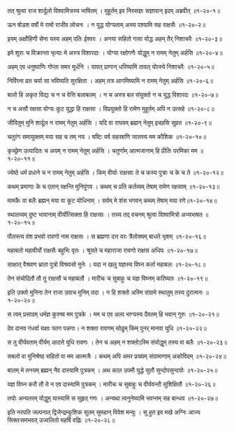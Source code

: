 तत् श्रुत्वा राज शार्दूलो विश्वामित्रस्य भाषितम् ।
मुहूर्तम् इव निस्सज्ञः सज्ञावान् इदम् अब्रवीत् ॥१-२०-१॥

ऊन षोडश वर्षो मे रामो राजीव लोचनः ।
न युद्ध योग्यताम् अस्य पश्यामि सह राक्षसैः ॥१-२०-२॥

इयम् अक्षौहिणी सेना यस्य अहम् पतिः ईश्वरः ।
अनया सहितो गत्वा योद्ध अहम् तैर् निशाचरैः ॥१-२०-३॥

इमे शूराः च विक्रान्ता भृत्याः मे अस्त्र विशारदाः ।
योग्या रक्षोगणैः योद्धुम् न रामम् नेतुम् अर्हसि ॥१-२०-४॥

अहम् एव धनुष्पाणिः गोप्ता समर मूर्धनि ।
यावत् प्राणान् धरिष्यामि तावत् योत्स्ये निशाचरैः ॥१-२०-५॥

निर्विघ्ना व्रत चर्या सा भविष्यति सुरक्षिता ।
अहम् तत्र आगमिष्यामि न रामम् नेतुम् अर्हसि ॥१-२०-६॥

बालो हि अकृत विद्यः च न च वेत्ति बलाबलम् ।
न च अस्त्र बल संयुक्तो न च युद्ध विशारदः ॥१-२०-७॥

न च असौ रक्षसा योग्यः कूट युद्धा हि राक्षसा ।
विप्रयुक्तो हि रामेण मुहूर्तम् अपि न उत्सहे ॥१-२०-८॥

जीवितुम् मुनि शार्दूल न रामम् नेतुम् अर्हसि ।
यदि वा राघवम् ब्रह्मन् नेतुम् इच्छसि सुव्रत ॥१-२०-९॥

चतुरंग समायुक्तम् मया सह च तम् नय ।
षष्टिः वर्ष सहस्राणि जातस्य मम कौशिक ॥१-२०-१०॥

कृच्छ्रेण उत्पादितः च अयम् न रामम् नेतुम् अर्हसि ।
चतुर्णाम् आत्मजानाम् हि प्रीतिः परमिका मम ॥१-२०-११॥

ज्येष्ठे धर्म प्रधाने च न रामम् नेतुम् अर्हसि ।
किम् वीर्याः राक्षसाः ते च कस्य पुत्राः च के च ते ॥१-२०-१२॥

कथम् प्रमाणाः के च एतान् रक्षन्ति मुनिपुंगव ।
कथम् च प्रति कर्तव्यम् तेषाम् रामेण रक्षसाम् ॥१-२०-१३॥

मामकैः वा बलैः ब्रह्मन् मया वा कूट योधिनाम् ।
सर्वम् मे शंस भगवन् कथम् तेषाम् मया रणे॥१-२०-१४॥

स्थातव्यम् दुष्ट भावानाम् वीर्योत्सिक्ता हि राक्षसाः ।
तस्य तद् वचनम् श्रुत्वा विश्वामित्रो अभ्यभाषत ॥१-२०-१५॥

पौलस्त्य वंश प्रभवो रावणो नाम राक्षसः ।
स ब्रह्मणा दत्त वरः त्रैलोक्यम् बाधते भृशम् ॥१-२०-१६॥

महाबलो महावीर्यो राक्षसैः बहुभिः वृतः ।
श्रूयते च महाराजा रावणो राक्षस अधिपः ॥१-२०-१७॥

साक्षात् वैश्रवण भ्राता पुत्रो विश्रवसो मुनेः ।
यदा न खलु यज्ञस्य विघ्न कर्ता महाबलः ॥१-२०-१८॥

तेन संचोदितौ तौ तु राक्षसौ च महाबलौ ।
मारीचः च सुबाहुः च यज्ञ विघ्नम् करिष्यतः ॥१-२०-१९॥

इति उक्तो मुनिना तेन राजा उवाच मुनिम् तदा ।
न हि शक्तो अस्मि संग्रामे स्थातुम् तस्य दुरात्मनः ॥१-२०-२०॥

स त्वम् प्रसादम् धर्मज्ञ कुरुष्व मम पुत्रके ।
मम च एव अल्प भाग्यस्य दैवतम् हि भवान् गुरुः ॥१-२०-२१॥

देव दानव गंधर्वा यक्षाः पतग पन्नगाः।
न शक्ता रावणम् सोढुम् किम् पुनर् मानवा युधि ॥१-२०-२२॥

स तु वीर्यवताम् वीर्यम् आदत्ते युधि रावणः ।
तेन च अहम् न शक्तोऽस्मि संयोद्धुम् तस्य वा बलैः ॥१-२०-२३॥

सबलो वा मुनिश्रेष्ठ सहितो वा मम आत्मजैः ।
कथम् अपि अमर प्रख्यम् संग्रामाणाम् अकोविदम् ॥१-२०-२४॥

बालम् मे तनयम् ब्रह्मन् नैव दास्यामि पुत्रकम् ।
अथ काल उपमौ युद्धे सुतौ सुन्दोपसुन्दयोः ॥१-२०-२५॥

यज्ञ विघ्न करौ तौ ते न एव दास्यामि पुत्रकम् ।
मारीचः च सुबाहुः च वीर्यवन्तौ सुशिक्षितौ ॥१-२०-२६॥

तयोः अन्यतरम् योद्धुम् यास्यामि स सुहृत् गणः ।
अन्यथा त्वनुनेष्यामि भवन्तम् सह बान्धव ॥१-२०-२७॥

इति नरपति जल्पनात् द्विजेन्द्रम्कुशिक सुतम् सुमहान् विवेश मन्युः ।
सु हुत इव मखे अग्निः आज्य सिक्तःसमभवत् उज्वलितो महर्षि वह्निः ॥१-२०-२८॥


